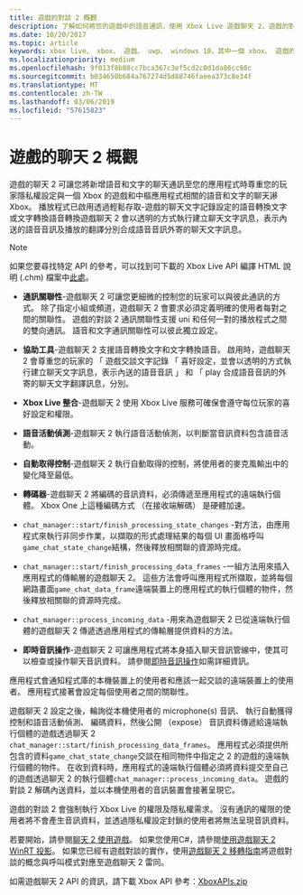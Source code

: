 ```yaml
---
title: 遊戲的對談 2 概觀
description: 了解如何將您的遊戲中的語音通訊，使用 Xbox Live 遊戲聊天 2，遊戲的對談的更新版本。
ms.date: 10/20/2017
ms.topic: article
keywords: xbox live、 xbox、 遊戲、 uwp、 windows 10，其中一個 xbox、 遊戲的對談、 遊戲聊天 2、 語音通訊
ms.localizationpriority: medium
ms.openlocfilehash: 9f013f8b80cc7bca367c3ef5cd2c0d1da86cc98c
ms.sourcegitcommit: b034650b684a767274d5d88746faeea373c8e34f
ms.translationtype: MT
ms.contentlocale: zh-TW
ms.lasthandoff: 03/06/2019
ms.locfileid: "57615823"
---
```

# <a name="game-chat-2-overview"></a>遊戲的聊天 2 概觀

遊戲的聊天 2 可讓您將新增語音和文字的聊天通訊至您的應用程式時尊重您的玩家隱私權設定與一個 Xbox 的遊戲和中樞應用程式相關的語音和文字的聊天謻 Xbox。 播放程式已啟用透過輕鬆存取-遊戲的聊天文字記錄設定的語音轉換文字或文字轉換語音轉換遊戲聊天 2 會以透明的方式執行建立聊天文字訊息，表示內送的語音音訊及播放的翻譯分別合成語音音訊外寄的聊天文字訊息。

> [!NOTE]
> 如果您要尋找特定 API 的參考，可以找到可下載的 Xbox Live API 編譯 HTML 說明 (.chm) 檔案中[此處](https://aka.ms/xboxliveuwpdocs)。

- **通訊關聯性**-遊戲聊天 2 可讓您更細微的控制您的玩家可以與彼此通訊的方式。 除了指定小組或頻道，遊戲聊天 2 會要求必須定義明確的使用者每對之間的關聯性。 遊戲的對談 2 通訊關聯性支援 uni 和任何一對的播放程式之間的雙向通訊。 語音和文字通訊關聯性可以彼此獨立設定。

- **協助工具**-遊戲聊天 2 支援語音轉換文字和文字轉換語音。 啟用時，遊戲聊天 2 會尊重您的玩家的 「 遊戲交談文字記錄 「 喜好設定，並會以透明的方式執行建立聊天文字訊息，表示內送的語音音訊 」 和 「 play 合成語音音訊的外寄的聊天文字翻譯訊息，分別。

- **Xbox Live 整合**-遊戲聊天 2 使用 Xbox Live 服務可確保會遵守每位玩家的喜好設定和權限。

- **語音活動偵測**-遊戲聊天 2 執行語音活動偵測，以判斷當音訊資料包含語音活動。

- **自動取得控制**-遊戲聊天 2 執行自動取得的控制，將使用者的麥克風輸出中的變化降至最低。

- **轉碼器**-遊戲聊天 2 將編碼的音訊資料，必須傳遞至應用程式的遠端執行個體。 Xbox One 上這種編碼方式 （在接收端解碼） 是硬體加速。

- `chat_manager::start/finish_processing_state_changes` -對方法，由應用程式來執行非同步作業，以擷取的形式處理結果的每個 UI 畫面格呼叫`game_chat_state_change`結構，然後釋放相關聯的資源時完成。

- `chat_manager::start/finish_processing_data_frames` -一組方法用來插入應用程式的傳輸層的遊戲聊天 2。 這些方法會呼叫應用程式所擷取，並將每個網路畫面`game_chat_data_frame`遠端裝置上的應用程式的執行個體的物件，然後釋放相關聯的資源時完成。

- `chat_manager::process_incoming_data` -用來為遊戲聊天 2 已從遠端執行個體的遊戲聊天 2 傳遞透過應用程式的傳輸層提供資料的方法。

- **即時音訊操作**-遊戲聊天 2 可讓應用程式將本身插入聊天音訊管線中，使其可以檢查或操作聊天音訊資料。 請參閱[即時音訊操作](real-time-audio-manipulation.md)如需詳細資訊。

應用程式會通知程式庫的本機裝置上的使用者和應該一起交談的遠端裝置上的使用者。 應用程式接著會設定每個使用者之間的關聯性。

遊戲聊天 2 設定之後，輪詢從本機使用者的 microphone(s) 音訊、 執行自動獲得控制和語音活動偵測、 編碼資料，然後公開 （expose） 音訊資料傳遞給遠端執行個體的遊戲透過聊天 2 `chat_manager::start/finish_processing_data_frames`。 應用程式必須提供所包含的資料`game_chat_state_change`交談在相同物件中指定之 2 的遊戲的遠端執行個體的物件。 在收到資料時，應用程式的遠端執行個體必須將資料提交至自己的遊戲透過聊天 2 的執行個體`chat_manager::process_incoming_data`。 遊戲的對談 2 解碼內送資料，並以本機使用者的音訊裝置會接著呈現它。

遊戲的對談 2 會強制執行 Xbox Live 的權限及隱私權需求。 沒有通訊的權限的使用者將不會產生音訊資料，並透過隱私權設定封鎖的使用者將無法呈現音訊資料。

若要開始，請參閱[聊天 2 使用遊戲](using-game-chat-2.md)。 如果您使用C#，請參閱[使用遊戲聊天 2 WinRT 投影](using-game-chat-2-winrt.md)。 如果您已經有遊戲對談的實作，使用[遊戲聊天 2 移轉指南](game-chat-2-migration.md)將遊戲對談的概念與呼叫模式對應至遊戲聊天 2 雷同。

如需遊戲聊天 2 API 的資訊，請下載 Xbox API 參考：[XboxAPIs.zip](https://aka.ms/xboxliveuwpdocs)